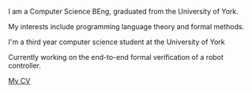 I am a Computer Science BEng, graduated from the University of York.

My interests include programming language theory and formal methods.

I'm a third year computer science student at the University of York

Currently working on the end-to-end formal verification of a robot controller.

[My CV](./CV.pdf)
